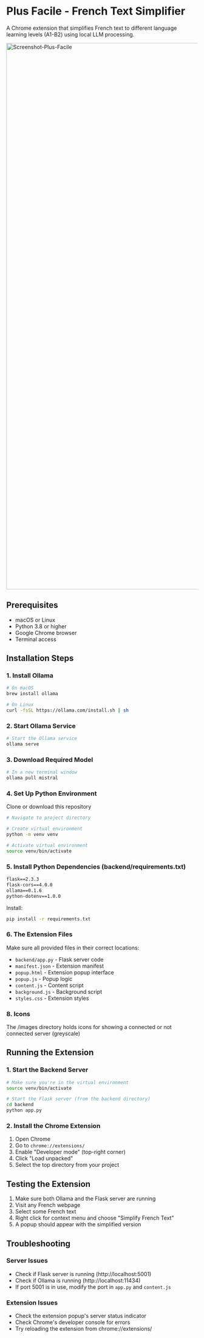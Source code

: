 # Plus Facile - French Text Simplifier

A Chrome extension that simplifies French text to different language learning levels (A1-B2) using local LLM processing.

<img width="1440" alt="Screenshot-Plus-Facile" src="https://github.com/user-attachments/assets/675be25a-8108-4816-b6a4-979ad556621d" />

## Prerequisites

- macOS or Linux
- Python 3.8 or higher
- Google Chrome browser
- Terminal access

## Installation Steps

### 1. Install Ollama
```bash
# On macOS
brew install ollama

# On Linux
curl -fsSL https://ollama.com/install.sh | sh
```

### 2. Start Ollama Service
```bash
# Start the Ollama service
ollama serve
```

### 3. Download Required Model
```bash
# In a new terminal window
ollama pull mistral
```

### 4. Set Up Python Environment
Clone or download this repository
```bash
# Navigate to project directory

# Create virtual environment
python -m venv venv

# Activate virtual environment
source venv/bin/activate
```

### 5. Install Python Dependencies (backend/requirements.txt)
```txt
flask==2.3.3
flask-cors==4.0.0
ollama==0.1.6
python-dotenv==1.0.0
```

Install:
```bash
pip install -r requirements.txt
```

### 6. The Extension Files
Make sure all provided files in their correct locations:
- `backend/app.py` - Flask server code
- `manifest.json` - Extension manifest
- `popup.html` - Extension popup interface
- `popup.js` - Popup logic
- `content.js` - Content script
- `background.js` - Background script
- `styles.css` - Extension styles

### 8. Icons
The /images directory holds icons for showing a connected or not connected server (greyscale)

## Running the Extension

### 1. Start the Backend Server
```bash
# Make sure you're in the virtual environment
source venv/bin/activate

# Start the Flask server (from the backend directory)
cd backend
python app.py
```

### 2. Install the Chrome Extension
1. Open Chrome
2. Go to `chrome://extensions/`
3. Enable "Developer mode" (top-right corner)
4. Click "Load unpacked"
5. Select the top directory from your project

## Testing the Extension

1. Make sure both Ollama and the Flask server are running
2. Visit any French webpage
3. Select some French text
4. Right click for context menu and choose "Simplify French Text"
5. A popup should appear with the simplified version

## Troubleshooting

### Server Issues
- Check if Flask server is running (http://localhost:5001)
- Check if Ollama is running (http://localhost:11434)
- If port 5001 is in use, modify the port in `app.py` and `content.js`

### Extension Issues
- Check the extension popup's server status indicator
- Check Chrome's developer console for errors
- Try reloading the extension from chrome://extensions/
